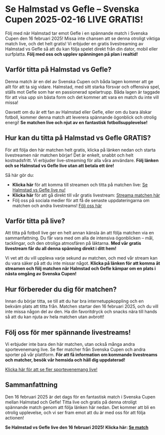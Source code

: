# Se Halmstad vs Gefle – Svenska Cupen 2025-02-16 LIVE GRATIS!

Följ med när Halmstad tar emot Gefle i en spännande match i Svenska Cupen den 16 februari 2025! Missa inte chansen att se denna otroligt viktiga match live, och det helt gratis! Vi erbjuder en gratis livestreaming av Halmstad vs Gefle så att du kan följa spelet direkt från din dator, mobil eller surfplatta. **Följ med oss och upplev spänningen på plan i realtid!**

## Varför titta på Halmstad vs Gefle?

Denna match är en del av Svenska Cupen och båda lagen kommer att ge allt för att ta sig vidare. Halmstad, med sitt starka försvar och offensiva spel, ställs mot Gefle som har en passionerad spelartrupp. Båda lagen är taggade för att visa upp sin bästa form och det kommer att vara en match du inte vill missa!

Oavsett om du är ett fan av Halmstad eller Gefle, eller om du bara älskar fotboll, kommer denna match att leverera spännande ögonblick och otrolig energi! **Se matchen live och njut av en fantastisk fotbollsupplevelse!**

## Hur kan du titta på Halmstad vs Gefle GRATIS?

För att följa den här matchen helt gratis, klicka på länken nedan och starta livestreamen när matchen börjar! Det är enkelt, snabbt och helt kostnadsfritt. Vi erbjuder live-streaming för alla våra användare. **Följ länken och se Halmstad vs Gefle live utan att betala ett öre!**

Så här gör du:

- **Klicka här** för att komma till streamen och titta på matchen live: [Se Halmstad vs Gefle live nu!](https://tinyurl.com/livestreamfreeo?st=Halmstad+vs+Gefle&si=ghc)
- **Klicka här** för att gå direkt till vår gratis livestream: [Streama matchen här](https://tinyurl.com/livestreamfreeo?st=Halmstad+vs+Gefle&si=ghc)
- Följ oss på sociala medier för att få de senaste uppdateringarna om matchen och andra livestreams! [Följ oss här](https://tinyurl.com/livestreamfreeo?st=Halmstad+vs+Gefle&si=ghc)

## Varför titta på live?

Att titta på fotboll live ger en helt annan känsla än att följa matchen via en sammanfattning. Du får vara med om alla de intensiva ögonblicken – mål, tacklingar, och den otroliga atmosfären på läktarna. **Med vår gratis livestream får du all denna spänning direkt i ditt hem!**

Vi vet att du vill uppleva varje sekund av matchen, och med vår stream kan du vara säker på att du inte missar något. **Klicka på länken för att komma åt streamen och följ matchen när Halmstad och Gefle kämpar om en plats i nästa omgång av Svenska Cupen!**

## Hur förbereder du dig för matchen?

Innan du börjar titta, se till att du har bra internetuppkoppling och en bekväm plats att titta från. Matchen startar den 16 februari 2025, och du vill inte missa någon del av den. Ha din favoritdryck och snacks nära till hands så att du kan njuta av hela matchen utan avbrott!

## Följ oss för mer spännande livestreams!

Vi erbjuder inte bara den här matchen, utan också många andra sportevenemang live. Se fler matcher från Svenska Cupen och andra sporter på vår plattform. **För att få information om kommande livestreams och matcher, besök vår hemsida och håll dig uppdaterad!**

[Klicka här för att se fler sportevenemang live!](https://tinyurl.com/livestreamfreeo?st=Halmstad+vs+Gefle&si=ghc)

## Sammanfattning

Den 16 februari 2025 är det dags för en fantastisk match i Svenska Cupen mellan Halmstad och Gefle! Titta live och gratis på denna otroligt spännande match genom att följa länken här nedan. Det kommer att bli en otrolig upplevelse, och vi ser fram emot att du är med oss för att följa actionen!

**Se Halmstad vs Gefle live den 16 februari 2025! Klicka här: [Se match](https://tinyurl.com/livestreamfreeo?st=Halmstad+vs+Gefle&si=ghc)**
